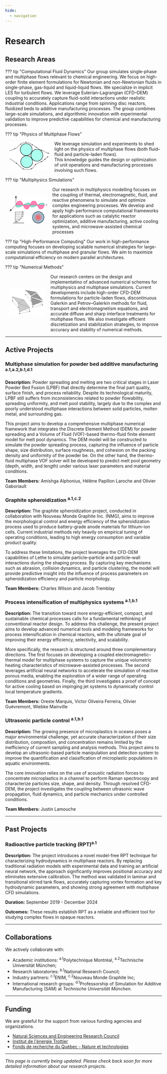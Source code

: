 ```yaml
---
hide:
  - navigation
---
```


# Research

## Research Areas

??? tip "Computational Fluid Dynamics" 
    Our group simulates single-phase and multiphase flows relevant to chemical engineering. We focus on high-order finite element formulations for Newtonian and non-Newtonian fluids in single-phase, gas-liquid and liquid-liquid flows. We specialize in implicit LES for turbulent flows. We leverage Eulerian–Lagrangian (CFD–DEM) coupling to accurately capture fluid-solid interactions under realistic industrial conditions.  Applications range from spinning disc reactors, fluidized beds to additive manufacturing processes. The group combines large-scale simulations, and algorithmic innovation with experimental validation to improve predictive capabilities for chemical and manufacturing processes.

??? tip "Physics of Multiphase Flows"
    <div style="display:flex;align-items:center;gap:1rem;">
      <img src="../assets/logo_research_topics/particles.svg" alt="Multiphase icon" style="float:right;height:90px;margin-left:1em;margin-bottom:0.5em;">
      <div>
        We leverage simulation and experiments to shed light on the physics of multiphase flows (both fluid–fluid and particle-laden flows).  
This knowledge guides the design or optimization of unit operations and manufacturing processes involving such flows.
      </div>
    </div>

??? tip "Multiphysics Simulations"
    <div style="display:flex;align-items:center;gap:1rem;">
      <img src="../assets/logo_research_topics/multiphysics.svg" alt="Multiphase icon" style="float:right;height:90px;margin-left:1em;margin-bottom:0.5em;">
      <div>
        Our research in multiphysics modelling focuses on the coupling of thermal, electromagnetic, fluid, and reactive phenomena to simulate and optimize complex engineering processes. We develop and apply high-performance computational frameworks for applications such as catalytic reactor optimization, additive manufacturing, active cooling systems, and microwave-assisted chemical processes
      </div>
    </div>

??? tip "High-Performance Computing"
    Our work in high-performance computing focuses on developing scalable numerical strategies for large-scale simulations of multiphase and granular flows. We aim to maximize computational efficiency on modern parallel architectures.  

??? tip "Numerical Methods"
    <div style="display:flex;align-items:center;gap:1rem;">
      <img src="../assets/logo_research_topics/numerical_methods.svg" alt="Multiphase icon" style="float:right;height:90px;margin-left:1em;margin-bottom:0.5em;">
      <div>
        Our research centers on the design and implementatino of advanced numerical schemes for multiphysics and multiphase simulations. Current developments include high-order CFD-DEM formulations for particle-laden flows, discontinuous Galerkin and Petrov–Galerkin methods for fluid, transport and electromagnetism equations, and accurate diffuse and sharp interface treatments for multiphase flows. We also investigate efficient discretization and stabilization strategies, to improve accuracy and stability of numerical methods.
      </div>
    </div>


---

## Active Projects

### Multiphase simulation for powder bed additive manufacturing  <sup>a.1,</sup><sup>a.2,</sup><sup>b.1,</sup><sup>d.1</sup>

**Description:** Powder spreading and melting are two critical stages in Laser Powder Bed Fusion (LPBF) that directly determine the final part quality, surface finish, and process reliability. Despite its technological maturity, LPBF still suffers from inconsistencies related to powder flowability, spreading uniformity, and melt pool stability, largely due to the complex and poorly understood multiphase interactions between solid particles, molten metal, and surrounding gas.

This project aims to develop a comprehensive multiphase numerical framework that integrates the Discrete Element Method (DEM) for powder spreading and a Volume of Fluid (VOF)-based thermo-fluid finite element model for melt pool dynamics. The DEM model will be constructed to simulate the powder spreading process, capturing the influence of particle shape, size distribution, surface roughness, and cohesion on the packing density and uniformity of the powder be. On the other hand, the thermo-fluid multiphase VOF solver will be developed to predict melt pool geometry (depth, width, and length) under various laser parameters and material conditions.

**Team Members:** Amishga Alphonius, Hélène Papillon Laroche and Olivier Gaboriault


### Graphite spheroidization  <sup>a.1,</sup><sup>c.2</sup>

**Description:** The graphite spheroidization project, conducted in collaboration with Nouveau Monde Graphite Inc. (NMG), aims to improve the morphological control and energy efficiency of the spheroidization process used to produce battery-grade anode materials for lithium-ion cells. Current industrial methods rely heavily on empirical tuning of operating conditions, leading to high energy consumption and variable product quality.

To address these limitations, the project leverages the CFD-DEM capabilities of Lethe to simulate particle–particle and particle–wall interactions during the shaping process. By capturing key mechanisms such as abrasion, collision dynamics, and particle clustering, the model will provide predictive insight into the influence of process parameters on spheroidization efficiency and particle morphology.

**Team Members:** Charles Wilson and Jacob Tremblay


### Process intensification of multiphysics systems  <sup>a.1,</sup><sup>b.1</sup>

**Description:** The transition toward more energy-efficient, compact, and sustainable chemical processes calls for a fundamental rethinking of conventional reactor design. To address this challenge, the present project aims to develop advanced numerical tools and modeling frameworks for process intensification in chemical reactors, with the ultimate goal of improving their energy efficiency, selectivity, and scalability.

More specifically, the research is structured around three complementary directions. The first focuses on developing a coupled electromagnetic–thermal model for multiphase systems to capture the unique volumetric heating characteristics of microwave-assisted processes. The second leverages artificial neural networks to accelerate the simulation of reactive porous media, enabling the exploration of a wider range of operating conditions and geometries. Finally, the third investigates a proof of concept for active cooling based on impinging jet systems to dynamically control local temperature gradients.

**Team Members:** Oreste Marquis, Victor Oliveira Ferreira, Olivier Guévremont, Wiebke Mainville


### Ultrasonic particle control  <sup>a.1,</sup><sup>b.1</sup>

**Description:** The growing presence of microplastics in oceans poses a major environmental challenge, yet accurate characterization of their size distribution, composition, and concentration remains limited by the inefficiency of current sampling and analysis methods. This project aims to develop an ultrasonic-based particle manipulation and detection system to improve the quantification and classification of microplastic populations in aquatic environments.

The core innovation relies on the use of acoustic radiation forces to concentrate microplastics in a channel to perform Raman spectrocopy and characterize particles size, shape, and density. Through resolved CFD-DEM, the project investigates the coupling between ultrasonic wave propagation, fluid dynamics, and particle mechanics under controlled conditions.

**Team Members:** Justin Lamouche


---

## Past Projects

### Radioactive particle tracking (RPT)<sup>a.1</sup>

**Description:** The project introduces a novel model-free RPT technique for characterizing hydrodynamics in multiphase reactors. By replacing traditional radiation models with experimental data and training an artificial neural network, the approach significantly improves positional accuracy and eliminates extensive calibration. The method was validated in laminar and transitional stirred tank flows, accurately capturing vortex formation and key hydrodynamic parameters, and showing strong agreement with multiphase CFD simulations. 

**Duration:** September 2019 - December 2024

**Outcomes:** These results establish RPT as a reliable and efficient tool for studying complex flows in opaque reactors.

---

## Collaborations

We actively collaborate with:

- Academic institutions: <sup>a.1</sup>Polytechnique Montréal, <sup>a.2</sup>Technische Universität München;
- Research laboratories: <sup>b.1</sup>National Research Council;
- Industry partners: <sup>c.1</sup>ENIM, <sup>c.2</sup>Nouveau Monde Graphite Inc;
- International research groups: <sup>d.1</sup>Professorship of Simulation for Additive Manufacturing (SAM) at <em>Technische Universität München</em>.


---

## Funding

We are grateful for the support from various funding agencies and organizations. 

- [Natural Sciences and Engineering Research Council](https://www.nserc-crsng.gc.ca/)
- [Institut de l'énergie Trottier ](https://iet.polymtl.ca/)  
- [Fonds de recherche du Québec - Nature et technologies](https://frq.gouv.qc.ca/)

---

*This page is currently being updated. Please check back soon for more detailed information about our research projects.*